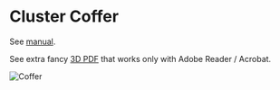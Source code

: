 # Cluster Coffer

See [manual](docs/cluster-coffer.pdf).

See extra fancy [3D PDF](hardware/main-3d.pdf) that works only with Adobe Reader / Acrobat.

![Coffer](docs/coffer.png)
